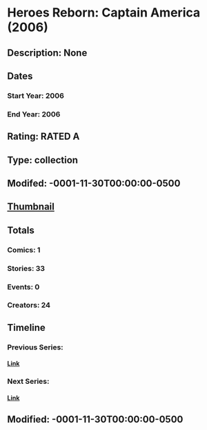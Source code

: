# Heroes Reborn: Captain America (2006)
## Description: None
## Dates
### Start Year: 2006
### End Year: 2006
## Rating: RATED A
## Type: collection
## Modifed: -0001-11-30T00:00:00-0500
## [Thumbnail](http://i.annihil.us/u/prod/marvel/i/mg/9/a0/4bb892b8a3e47.jpg)
## Totals
### Comics: 1
### Stories: 33
### Events: 0
### Creators: 24
## Timeline
### Previous Series: 
#### [Link]()
### Next Series: 
#### [Link]()
## Modified: -0001-11-30T00:00:00-0500